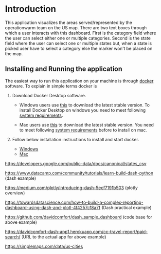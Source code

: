 # Introduction

This application visualizes the areas served/represented by the operationwarm team on the US map.
There are two text boxes through which a user interacts with this dashboard. First is the category
field where the user can select either one or multiple categories. Second is the state field where
the user can select one or multiple states but, when a state is picked user have to select a category
else the marker won't be placed on the map.

## Installing and Running the application

The easiest way to run this application on your machine is through [docker](https://www.docker.com/) software. To explain in simple terms docker is

1. Download Docker Desktop software.

    - Windows users use [this](https://download.docker.com/win/stable/Docker%20Desktop%20Installer.exe) to download the latest stable version. To install Docker Desktop on windows you need to meet following [system requirements](https://docs.docker.com/docker-for-windows/install/#system-requirements).
    
    - Mac users use [this](https://download.docker.com/mac/stable/Docker.dmg) to download the latest stable version. You need to meet following [system requirements](https://docs.docker.com/docker-for-windows/install/#system-requirements) before to install on mac.

2. Follow below installation instructions to install and start docker.

   - [Windows](https://docs.docker.com/docker-for-mac/install/#install-and-run-docker-desktop-on-mac)
   - [Mac](https://docs.docker.com/docker-for-mac/install/#install-and-run-docker-desktop-on-mac)



https://developers.google.com/public-data/docs/canonical/states_csv

https://www.datacamp.com/community/tutorials/learn-build-dash-python (dash example)

https://medium.com/plotly/introducing-dash-5ecf7191b503 (plotly overview)

https://towardsdatascience.com/how-to-build-a-complex-reporting-dashboard-using-dash-and-plotl-4f4257c18a7f (Dash practical example)

https://github.com/davidcomfort/dash_sample_dashboard (code base for above example)

https://davidcomfort-dash-app1.herokuapp.com/cc-travel-report/paid-search/ (URL to the actual app for above example)

https://simplemaps.com/data/us-cities

